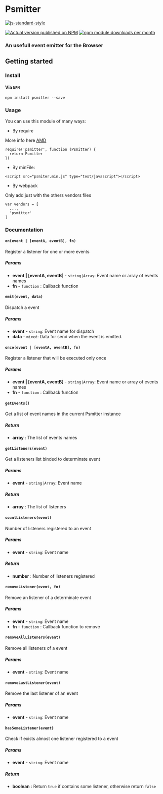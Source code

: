 # Psmitter

[![js-standard-style](https://cdn.rawgit.com/standard/standard/master/badge.svg)](http://standardjs.com)

[![Actual version published on NPM](https://badge.fury.io/js/psmitter.png)](https://www.npmjs.org/package/psmitter)
[![npm module downloads per month](http://img.shields.io/npm/dm/psmitter.svg)](https://www.npmjs.org/package/psmitter)

### An usefull event emitter for the Browser


## Getting started

### Install

#### Via `NPM`
```shell
npm install psmitter --save
```

### Usage

You can use this module of many ways:

- By require

More info here [AMD](http://requirejs.org/docs/whyamd.html#amd)

```
require('psmitter', function (Psmitter) {
  return Psmitter
})
```

- By minFile:

```
<script src="psmiter.min.js" type="text/javascript"></script>
```

- By webpack

Only add just with the others vendors files
```
var vendors = [
  ...,
  'psmitter'
]
```

### Documentation

#### `on(event | [eventA, eventB], fn)`
Register a listener for one or more events

##### Params

- **event | [eventA, eventB]** - `string|Array`: Event name or array of events names
- **fn** - `function` : Callback function

#### `emit(event, data)`
Dispatch a event

##### Params
- **event** - `string`: Event name for dispatch
- **data** - `mixed`: Data for send when the event is emitted.

#### `once(event | [eventA, eventB], fn)`
Register a listener that will be executed only once

##### Params

- **event | [eventA, eventB]** - `string|Array`: Event name or array of events names
- **fn** - `function` : Callback function


#### `getEvents()`
Get a list of event names in the current Psmitter instance

##### Return

- **array** : The list of events names


#### `getListeners(event)`
Get a listeners list binded to determinate event

##### Params

- **event** - `string|Array`: Event name

##### Return

- **array** : The list of listeners


#### `countListeners(event)`
Number of listeners registered to an event

##### Params

- **event** - `string`: Event name

##### Return

- **number** : Number of listeners registered

#### `removeListener(event, fn)`

Remove an listener of a determinate event
##### Params

- **event** - `string`: Event name
- **fn** - `function` : Callback function to remove

#### `removeAllListeners(event)`
Remove all listeners of a event

##### Params

- **event** - `string`: Event name


#### `removeLastListener(event)`
Remove the last listener of an event

##### Params

- **event** - `string`: Event name

#### `hasSomeListener(event)`
Check if exists almost one listener registered to a event

##### Params

- **event** - `string`: Event name

##### Return

- **boolean** : Return `true` if contains some listener, otherwise return `false`

